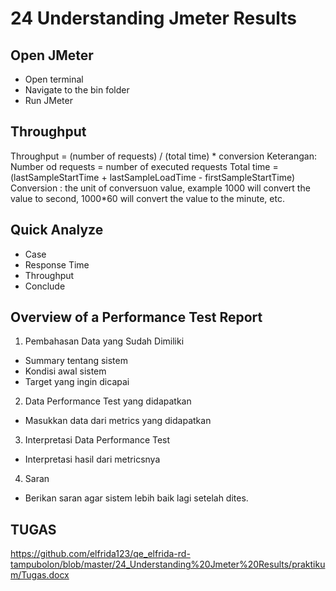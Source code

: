 # 24 Understanding Jmeter Results
## Open JMeter
- Open terminal
- Navigate to the bin folder
- Run JMeter

## Throughput
Throughput = (number of requests) / (total time) * conversion
Keterangan:
Number od requests = number of executed requests
Total time = (lastSampleStartTime + lastSampleLoadTime - firstSampleStartTime)
Conversion : the unit of conversuon value, example 1000 will convert the value to second, 1000*60 will convert the value to the minute, etc.

## Quick Analyze
- Case
- Response Time
- Throughput
- Conclude

## Overview of a Performance Test Report
1. Pembahasan Data yang Sudah Dimiliki
- Summary tentang sistem
- Kondisi awal sistem
- Target yang ingin dicapai
2. Data Performance Test yang didapatkan
- Masukkan data dari metrics yang didapatkan
3. Interpretasi Data Performance Test
- Interpretasi hasil dari metricsnya
4. Saran 
- Berikan saran agar sistem lebih baik lagi setelah dites.

## TUGAS

https://github.com/elfrida123/qe_elfrida-rd-tampubolon/blob/master/24_Understanding%20Jmeter%20Results/praktikum/Tugas.docx
